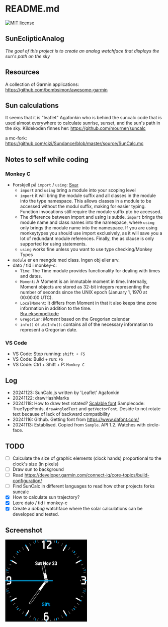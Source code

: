 # README.md

[![MIT license](https://img.shields.io/badge/License-MIT-blue.svg)](https://lbesson.mit-license.org/)

## SunEclipticAnalog

*The goal of this project is to create an analog watchface that displays the sun's path on the sky*


## Resources

A collection of Garmin applications: https://github.com/bombsimon/awesome-garmin

## Sun calculations
It seems that it is "leaflet" Agafonkin who is behind the suncalc code that is used almost everywhere to calculate sunrise, sunset, and the sun's path in the sky.
Kildekoden finnes her: https://github.com/mourner/suncalc

a mc-fork: https://github.com/cizi/Sundance/blob/master/source/SunCalc.mc

## Notes to self while coding

### Monkey C
- Forskjell på `import` / `using`: [Svar](https://developer.garmin.com/connect-iq/monkey-c/monkey-types/)
    - `import` and `using` bring a module into your scoping level
    - `import` it will bring the module suffix and all classes in the module into the type namespace. This allows classes in a module to be accessed without the modul suffix, making for easier typing. Function invocations still require the module suffix pto be accessed.
    - The difference between import and using is subtle. `import` brings the module name and class names into the namespace, where `using` only brings the module name into the namespace. If you are using monkeytypes you should use import exclusively, as it will save you a lot of redundant module references. Finally, the as clause is only supported for using statements.
    - `using` works fine unless you want to use type checking/Monkey Types
- `module` er en mengde med class. Ingen obj eller arv.
- dato / tid i monkey-c: 
    - `Time`: The Time module provides functionality for dealing with times and dates.
    - `Moment`: A Moment is an immutable moment in time. Internally, Moment objects are stored as 32-bit integers representing the number of seconds since the UNIX epoch (January 1, 1970 at 00:00:00 UTC).
    - `LocalMoment`: It differs from Moment in that it also keeps time zone information in addition to the time. \
    [Bra eksempelkode](https://developer.garmin.com/connect-iq/api-docs/Toybox/Time/LocalMoment.html)
    - `Gregorian`: *Moment* based on the Gregorian calendar
    - `info()` or `utcInfo()`: contains all of the necessary information to represent a Gregorian date.

### VS Code
- VS Code: Stop running: `shift + F5`
- VS Code: Build + run: `F5`
- VS Code: Ctrl + Shift + P: `Monkey C`

## Log
- 20241123: SunCalc.js written by 'Leaflet' Agafonkin
- 20241122: drawHashMarks
- 20241118: How to draw text rotated? [Scalable font](https://forums.garmin.com/developer/connect-iq/f/discussion/336765/bitmap-transformation) Samplecode: TrueTypeFonts. `drawAngledText` and `getVectorFont`. Deside to not rotate text because of lack of backward compatibility
- 20241116: Github. Getting font from https://www.dafont.com/
- 20241113: Establised. Copied from  `Sample`. API 1.2. Watches with circle-face.

## TODO
- [ ] Calculate the size of graphic elements (clock hands) proportional to the clock's size (in pixels)
- [ ] Draw sun to background
- [ ] Read https://developer.garmin.com/connect-iq/core-topics/build-configuration/
- [ ] Find SunCalc in different languages to read how other projects forks suncalc
- [x] How to calculate sun trajectory?
- [x] Lære dato / tid i monkey-c
- [x] Create a *debug* watchface where the solar calculations can be developed and tested.

## Screenshot
![screehot](https://github.com/SverreWisloff/SunEclipticAnalog/blob/main/screenshot/screenshot_20241123.png?raw=true)
